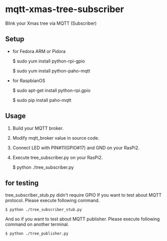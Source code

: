 # mqtt-xmas-tree-subscriber
Blink your Xmas tree via MQTT (Subscriber)

## Setup
- for Fedora ARM or Pidora

    $ sudo yum install python-rpi-gpio

    $ sudo yum install python-paho-mqtt

- for RaspbianOS

    $ sudo apt-get install python-rpi.gpio

    $ sudo pip install paho-mqtt

## Usage
1. Build your MQTT broker.
2. Modify mqtt_broker value in source code.
3. Connect LED with PIN#11(GPIO#17) and GND on your RasPi2.
4. Execute tree_subscriber.py on your RasPi2.

    $ python ./tree_subscriber.py

## for testing
tree_subscriber_stub.py didn't require GPIO
If you want to test about MQTT protocol. Please execute following command.

    $ python ./tree_subscriber_stub.py

And so if you want to test about MQTT publisher. Please execute following command on another terminal.

    $ python ./tree_publisher.py

